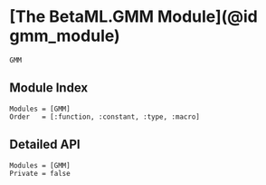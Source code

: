 # [The BetaML.GMM Module](@id gmm_module)

```@docs
GMM
```

## Module Index

```@index
Modules = [GMM]
Order   = [:function, :constant, :type, :macro]
```

## Detailed API

```@autodocs
Modules = [GMM]
Private = false
```
